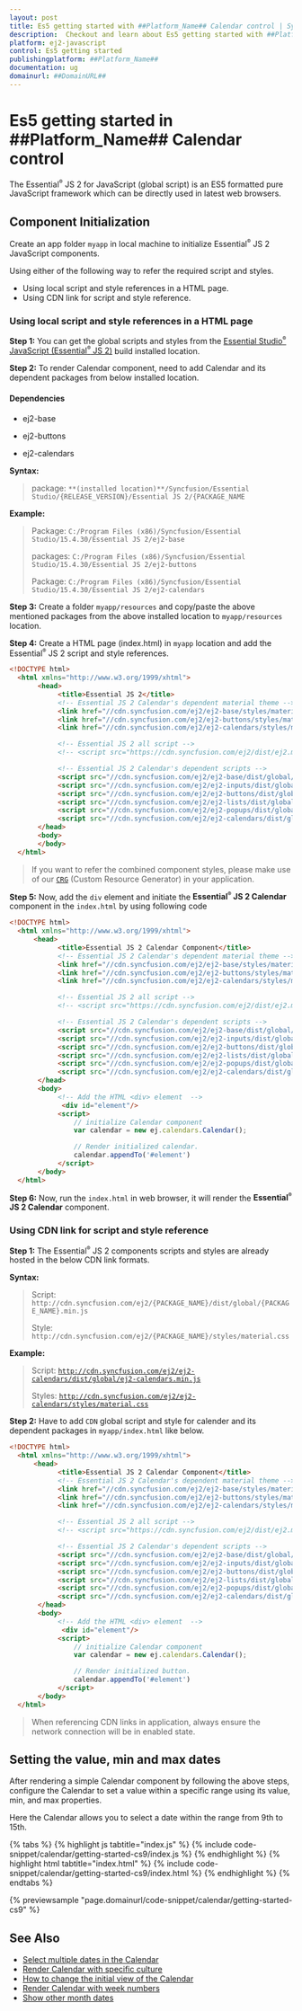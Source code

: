 ```yaml
---
layout: post
title: Es5 getting started with ##Platform_Name## Calendar control | Syncfusion
description:  Checkout and learn about Es5 getting started with ##Platform_Name## Calendar control of Syncfusion Essential JS 2 and more details.
platform: ej2-javascript
control: Es5 getting started 
publishingplatform: ##Platform_Name##
documentation: ug
domainurl: ##DomainURL##
---
```


# Es5 getting started in ##Platform_Name## Calendar control

The Essential<sup style="font-size:70%">&reg;</sup> JS 2 for JavaScript (global script) is an ES5 formatted pure JavaScript framework which can be directly used in latest web browsers.

## Component Initialization

Create an app folder `myapp` in local machine to initialize Essential<sup style="font-size:70%">&reg;</sup> JS 2 JavaScript components.

Using either of the following way to refer the required script and styles.

* Using local script and style references in a HTML page.
* Using CDN link for script and style reference.

### Using local script and style references in a HTML page

**Step 1:** You can get the global scripts and styles from the [Essential Studio<sup style="font-size:70%">&reg;</sup> JavaScript (Essential<sup style="font-size:70%">&reg;</sup> JS 2)](https://www.syncfusion.com/downloads/essential-js2) build installed location.

**Step 2:** To render Calendar component, need to add Calendar and its dependent packages from below installed location.

#### Dependencies

* ej2-base

* ej2-buttons

* ej2-calendars

**Syntax:**

> package: `**(installed location)**/Syncfusion/Essential Studio/{RELEASE_VERSION}/Essential JS 2/{PACKAGE_NAME`

**Example:**

> Package: `C:/Program Files (x86)/Syncfusion/Essential Studio/15.4.30/Essential JS 2/ej2-base`
>
> packages: `C:/Program Files (x86)/Syncfusion/Essential Studio/15.4.30/Essential JS 2/ej2-buttons`
>
> Package: `C:/Program Files (x86)/Syncfusion/Essential Studio/15.4.30/Essential JS 2/ej2-calendars`
>

**Step 3:** Create a folder `myapp/resources` and copy/paste the above mentioned packages from the above installed location to `myapp/resources` location.

**Step 4:** Create a HTML page (index.html) in `myapp` location and add the Essential<sup style="font-size:70%">&reg;</sup> JS 2 script and style references.

```html
<!DOCTYPE html>
  <html xmlns="http://www.w3.org/1999/xhtml">
       <head>
            <title>Essential JS 2</title>
            <!-- Essential JS 2 Calendar's dependent material theme -->
            <link href="//cdn.syncfusion.com/ej2/ej2-base/styles/material.css" rel="stylesheet" type="text/css" />
            <link href="//cdn.syncfusion.com/ej2/ej2-buttons/styles/material.css" rel="stylesheet" type="text/css" />
            <link href="//cdn.syncfusion.com/ej2/ej2-calendars/styles/material.css" rel="stylesheet" type="text/css" />

            <!-- Essential JS 2 all script -->
            <!-- <script src="https://cdn.syncfusion.com/ej2/dist/ej2.min.js" type="text/javascript"></script> -->

            <!-- Essential JS 2 Calendar's dependent scripts -->
            <script src="//cdn.syncfusion.com/ej2/ej2-base/dist/global/ej2-base.min.js" type="text/javascript"></script>
            <script src="//cdn.syncfusion.com/ej2/ej2-inputs/dist/global/ej2-inputs.min.js" type="text/javascript"></script>
            <script src="//cdn.syncfusion.com/ej2/ej2-buttons/dist/global/ej2-buttons.min.js" type="text/javascript"></script>
            <script src="//cdn.syncfusion.com/ej2/ej2-lists/dist/global/ej2-lists.min.js" type="text/javascript"></script>
            <script src="//cdn.syncfusion.com/ej2/ej2-popups/dist/global/ej2-popups.min.js" type="text/javascript"></script>
            <script src="//cdn.syncfusion.com/ej2/ej2-calendars/dist/global/ej2-calendars.min.js" type="text/javascript"></script>
       </head>
       <body>
       </body>
  </html>
```

> If you want to refer the combined component styles, please make use of our [`CRG`](https://crg.syncfusion.com/) (Custom Resource Generator) in your application.

**Step 5:** Now, add the `div` element and initiate the **Essential<sup style="font-size:70%">&reg;</sup> JS 2 Calendar** component in the `index.html` by using following code

```html
<!DOCTYPE html>
  <html xmlns="http://www.w3.org/1999/xhtml">
      <head>
            <title>Essential JS 2 Calendar Component</title>
            <!-- Essential JS 2 Calendar's dependent material theme -->
            <link href="//cdn.syncfusion.com/ej2/ej2-base/styles/material.css" rel="stylesheet" type="text/css" />
            <link href="//cdn.syncfusion.com/ej2/ej2-buttons/styles/material.css" rel="stylesheet" type="text/css" />
            <link href="//cdn.syncfusion.com/ej2/ej2-calendars/styles/material.css" rel="stylesheet" type="text/css" />

            <!-- Essential JS 2 all script -->
            <!-- <script src="https://cdn.syncfusion.com/ej2/dist/ej2.min.js" type="text/javascript"></script> -->

            <!-- Essential JS 2 Calendar's dependent scripts -->
            <script src="//cdn.syncfusion.com/ej2/ej2-base/dist/global/ej2-base.min.js" type="text/javascript"></script>
            <script src="//cdn.syncfusion.com/ej2/ej2-inputs/dist/global/ej2-inputs.min.js" type="text/javascript"></script>
            <script src="//cdn.syncfusion.com/ej2/ej2-buttons/dist/global/ej2-buttons.min.js" type="text/javascript"></script>
            <script src="//cdn.syncfusion.com/ej2/ej2-lists/dist/global/ej2-lists.min.js" type="text/javascript"></script>
            <script src="//cdn.syncfusion.com/ej2/ej2-popups/dist/global/ej2-popups.min.js" type="text/javascript"></script>
            <script src="//cdn.syncfusion.com/ej2/ej2-calendars/dist/global/ej2-calendars.min.js" type="text/javascript"></script>
       </head>
       <body>
            <!-- Add the HTML <div> element  -->
             <div id="element"/>
            <script>
                // initialize Calendar component
                var calendar = new ej.calendars.Calendar();

                // Render initialized calendar.
                calendar.appendTo('#element')
            </script>
       </body>
  </html>
```

**Step 6:** Now, run the `index.html` in web browser, it will render the **Essential<sup style="font-size:70%">&reg;</sup> JS 2 Calendar** component.

### Using CDN link for script and style reference

**Step 1:** The Essential<sup style="font-size:70%">&reg;</sup> JS 2 components scripts and styles are already hosted in the below CDN link formats.

**Syntax:**
> Script: `http://cdn.syncfusion.com/ej2/{PACKAGE_NAME}/dist/global/{PACKAGE_NAME}.min.js`
>
> Style: `http://cdn.syncfusion.com/ej2/{PACKAGE_NAME}/styles/material.css`

**Example:**
> Script: [`http://cdn.syncfusion.com/ej2/ej2-calendars/dist/global/ej2-calendars.min.js`](http://cdn.syncfusion.com/ej2/ej2-calendars/dist/global/ej2-calendars.min.js)
>
> Styles: [`http://cdn.syncfusion.com/ej2/ej2-calendars/styles/material.css`](http://cdn.syncfusion.com/ej2/ej2-calendars/styles/material.css)
>

**Step 2:** Have to add `CDN` global script and style for calender and its dependent packages in `myapp/index.html` like below.

```html
<!DOCTYPE html>
  <html xmlns="http://www.w3.org/1999/xhtml">
      <head>
            <title>Essential JS 2 Calendar Component</title>
            <!-- Essential JS 2 Calendar's dependent material theme -->
            <link href="//cdn.syncfusion.com/ej2/ej2-base/styles/material.css" rel="stylesheet" type="text/css" />
            <link href="//cdn.syncfusion.com/ej2/ej2-buttons/styles/material.css" rel="stylesheet" type="text/css" />
            <link href="//cdn.syncfusion.com/ej2/ej2-calendars/styles/material.css" rel="stylesheet" type="text/css" />

            <!-- Essential JS 2 all script -->
            <!-- <script src="https://cdn.syncfusion.com/ej2/dist/ej2.min.js" type="text/javascript"></script> -->

            <!-- Essential JS 2 Calendar's dependent scripts -->
            <script src="//cdn.syncfusion.com/ej2/ej2-base/dist/global/ej2-base.min.js" type="text/javascript"></script>
            <script src="//cdn.syncfusion.com/ej2/ej2-inputs/dist/global/ej2-inputs.min.js" type="text/javascript"></script>
            <script src="//cdn.syncfusion.com/ej2/ej2-buttons/dist/global/ej2-buttons.min.js" type="text/javascript"></script>
            <script src="//cdn.syncfusion.com/ej2/ej2-lists/dist/global/ej2-lists.min.js" type="text/javascript"></script>
            <script src="//cdn.syncfusion.com/ej2/ej2-popups/dist/global/ej2-popups.min.js" type="text/javascript"></script>
            <script src="//cdn.syncfusion.com/ej2/ej2-calendars/dist/global/ej2-calendars.min.js" type="text/javascript"></script>
       </head>
       <body>
            <!-- Add the HTML <div> element  -->
             <div id="element"/>
            <script>
                // initialize Calendar component
                var calendar = new ej.calendars.Calendar();

                // Render initialized button.
                calendar.appendTo('#element')
            </script>
       </body>
  </html>
```

>When referencing CDN links in application, always ensure the network connection will be in enabled state.

## Setting the value, min and max dates

After rendering a simple Calendar component by following the above steps, configure the Calendar to set a value within a specific range using its value, min, and max properties.

Here the Calendar allows you to select a date within the range from 9th to 15th.

{% tabs %}
{% highlight js tabtitle="index.js" %}
{% include code-snippet/calendar/getting-started-cs9/index.js %}
{% endhighlight %}
{% highlight html tabtitle="index.html" %}
{% include code-snippet/calendar/getting-started-cs9/index.html %}
{% endhighlight %}
{% endtabs %}
        
{% previewsample "page.domainurl/code-snippet/calendar/getting-started-cs9" %}

## See Also

* [Select multiple dates in the Calendar](./multi-select)
* [Render Calendar with specific culture](./globalization)
* [How to change the initial view of the Calendar](./calendar-views)
* [Render Calendar with week numbers](./how-to/render-the-calendar-with-week-numbers)
* [Show other month dates](./how-to/show-dates-of-other-months)